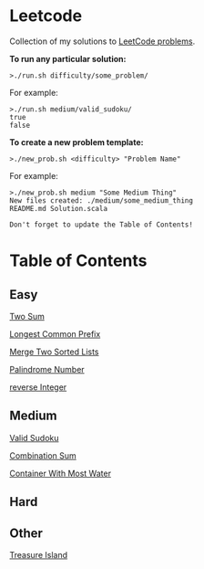 # Leetcode

Collection of my solutions to [LeetCode problems](https://leetcode.com/bbstilson/).

**To run any particular solution:**

```
>./run.sh difficulty/some_problem/
```

For example:

```
>./run.sh medium/valid_sudoku/
true
false
```

**To create a new problem template:**

```
>./new_prob.sh <difficulty> "Problem Name"
```

For example:

```
>./new_prob.sh medium "Some Medium Thing"
New files created: ./medium/some_medium_thing
README.md Solution.scala

Don't forget to update the Table of Contents!
```

# Table of Contents

## Easy

[Two Sum](./easy/two_sum)

[Longest Common Prefix](./easy/longest_common_prefix)

[Merge Two Sorted Lists](./easy/merge_two_sorted_lists)

[Palindrome Number](./easy/palindrome_number)

[reverse Integer](./easy/reverse_integer)

## Medium

[Valid Sudoku](./medium/valid_sudoku)

[Combination Sum](./medium/combination_sum)

[Container With Most Water](./medium/container_with_most_water)

## Hard

## Other

[Treasure Island](./other/treasure_island)
